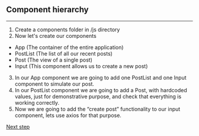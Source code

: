 ## Component hierarchy
---
1. Create a components folder in /js directory
2. Now let's create our components
+ App (The container of the entire application)
+ PostList (The list of all our recent posts)
+ Post (The view of a single post)
+ Input (This component allows us to create a new post)
3. In our App component we are going to add one PostList and one Input component to simulate our post.
4. In our PostList component we are going to add a Post, with hardcoded values, just for demonstrative purpose, and check that everything is working correctly.
5. Now we are going to add the “create post” functionality to our input component, lets use axios for that purpose.

[Next step](https://github.com/sgonzalezml/workshop-react/tree/v3)